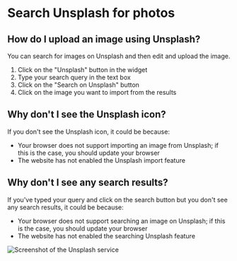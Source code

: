 # Search Unsplash for photos

## How do I upload an image using Unsplash?

You can search for images on Unsplash and then edit and upload the image.

1. Click on the "Unsplash" button in the widget
2. Type your search query in the text box
3. Click on the "Search on Unsplash" button
4. Click on the image you want to import from the results

## Why don't I see the Unsplash icon?

If you don't see the Unsplash icon, it could be because:

- Your browser does not support importing an image from Unsplash; if this is the case, you should update your browser
- The website has not enabled the Unsplash import feature

## Why don't I see any search results?

If you've typed your query and click on the search button but you don't see any search results, it could be because:

- Your browser does not support searching an image on Unsplash; if this is the case, you should update your browser
- The website has not enabled the searching Unsplash feature

![Screenshot of the Unsplash service](/assets/screenshots/unsplash.png)
